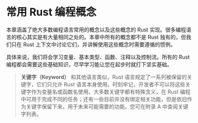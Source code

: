 # 常用 Rust 编程概念

本章涵盖了绝大多数编程语言常用的概念以及这些概念的 Rust 实现。很多编程语言的核心其实是有大量相同之处的。本章中所有的概念都不是 Rust 独有的，但我们只在 Rust 上下文中讨论它们，并讲解使用这些概念时需要遵循的惯例。

具体来说，我们将会学习变量、基本类型、函数、注释以及控制流。所有的 Rust 编程都会需要这些基础知识，尽早学习能让您在起步时就打下坚实基础。

> **关键字（Keyword）**
> 和其他语言类似，Rust 语言规定了一系列被保留的关键字，它们只允许 Rust 语言本身使用。时刻牢记，开发者不可以将这些关键字作为变量名或函数名使用。大多数关键字都有特殊含义，在 Rust 编程中可用于完成不同的任务；还有一些目前并没有绑定相关功能，但是依旧作为关键字保留下来，用于未来可能需要的功能。您可在附录 A 中查阅关键字列表。
